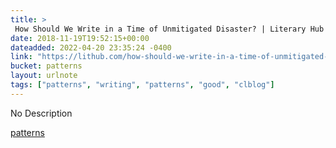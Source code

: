 ```yaml
---
title: > 
 How Should We Write in a Time of Unmitigated Disaster? | Literary Hub
date: 2018-11-19T19:52:15+00:00
dateadded: 2022-04-20 23:35:24 -0400
link: "https://lithub.com/how-should-we-write-in-a-time-of-unmitigated-disaster/"
bucket: patterns
layout: urlnote
tags: ["patterns", "writing", "patterns", "good", "clblog"]
--- 
```

No Description
 <!-- end excerpt --> 
<div class='bucket'><a class='internal-link' href='/buckets/patterns'>patterns</a></div> 
